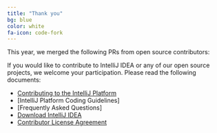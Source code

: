 ```yaml
---
title: "Thank you"
bg: blue
color: white
fa-icon: code-fork
---
```


This year, we merged the following PRs from open source contributors:

<div id="merged_pulls">
    <ul></ul>
</div>

If you would like to contribute to IntelliJ IDEA or any of our open source projects, we welcome your participation. Please read the following documents:

* [Contributing to the IntelliJ Platform](http://www.jetbrains.org/intellij/sdk/docs/CONTRIBUTING.html)
* [IntelliJ Platform Coding Guidelines]
* [Frequently Asked Questions]
* [Download IntelliJ IDEA](https://www.jetbrains.com/idea/download/)
* [Contributor License Agreement](/assets/JetBrains_CLA.pdf)